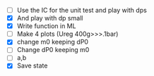 - [ ] Use the IC for the unit test and play with dps
- [x] And play with dp small
- [x] Write function in ML
- [ ] Make 4 plots (Ureg 400g>>>.1bar)
- [x] change m0 keeping dP0
- [ ] Change dP0 keeping m0
- [ ] a,b 
- [x] Save state 